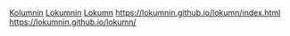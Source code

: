 
<a href="https://kolumnin.github.io/">Kolumnin</a>
<a href="https://lokumnin.github.io/">Lokumnin</a>
<a href="https://lokumnin.github.io/lokumn">Lokumn</a>
https://lokumnin.github.io/lokumn/index.html
https://lokumnin.github.io/lokumn/
